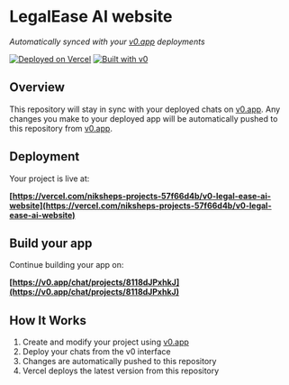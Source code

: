 # LegalEase AI website

*Automatically synced with your [v0.app](https://v0.app) deployments*

[![Deployed on Vercel](https://img.shields.io/badge/Deployed%20on-Vercel-black?style=for-the-badge&logo=vercel)](https://vercel.com/niksheps-projects-57f66d4b/v0-legal-ease-ai-website)
[![Built with v0](https://img.shields.io/badge/Built%20with-v0.app-black?style=for-the-badge)](https://v0.app/chat/projects/8118dJPxhkJ)

## Overview

This repository will stay in sync with your deployed chats on [v0.app](https://v0.app).
Any changes you make to your deployed app will be automatically pushed to this repository from [v0.app](https://v0.app).

## Deployment

Your project is live at:

**[https://vercel.com/niksheps-projects-57f66d4b/v0-legal-ease-ai-website](https://vercel.com/niksheps-projects-57f66d4b/v0-legal-ease-ai-website)**

## Build your app

Continue building your app on:

**[https://v0.app/chat/projects/8118dJPxhkJ](https://v0.app/chat/projects/8118dJPxhkJ)**

## How It Works

1. Create and modify your project using [v0.app](https://v0.app)
2. Deploy your chats from the v0 interface
3. Changes are automatically pushed to this repository
4. Vercel deploys the latest version from this repository
